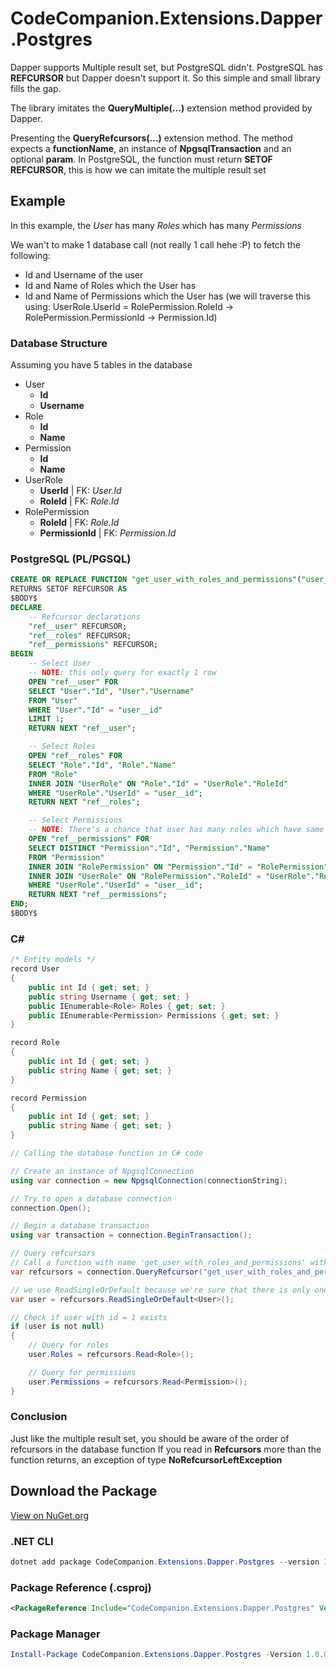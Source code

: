 # CodeCompanion.Extensions.Dapper.Postgres

Dapper supports Multiple result set, but PostgreSQL didn't. PostgreSQL has **REFCURSOR** but Dapper doesn't support it. So this simple and small library fills the gap.

The library imitates the **QueryMultiple(...)** extension method provided by Dapper.

Presenting the **QueryRefcursors(...)** extension method. The method expects a **functionName**, an instance of **NpgsqlTransaction** and an optional **param**. In PostgreSQL, the function must return **SETOF REFCURSOR**, this is how we can imitate the multiple result set

## Example
In this example, the *User* has many *Roles* which has many *Permissions*

We wan't to make 1 database call (not really 1 call hehe :P) to fetch the following:
* Id and Username of the user
* Id and Name of Roles which the User has
* Id and Name of Permissions which the User has (we will traverse this using: UserRole.UserId = RolePermission.RoleId -> RolePermission.PermissionId -> Permission.Id)

### Database Structure
Assuming you have 5 tables in the database
* User
    * **Id**
    * **Username**
* Role
    * **Id**
    * **Name**
* Permission
    * **Id**
    * **Name**
* UserRole
    * **UserId** | FK: *User.Id*
    * **RoleId** | FK: *Role.Id*
* RolePermission
    * **RoleId** | FK: *Role.Id*
    * **PermissionId** | FK: *Permission.Id*

### PostgreSQL (PL/PGSQL)
``` sql
CREATE OR REPLACE FUNCTION "get_user_with_roles_and_permissions"("user__id" INTEGER)
RETURNS SETOF REFCURSOR AS
$BODY$
DECLARE
    -- Refcursor declarations
    "ref__user" REFCURSOR;
    "ref__roles" REFCURSOR;
    "ref__permissions" REFCURSOR;
BEGIN
    -- Select User
    -- NOTE: this only query for exactly 1 row
    OPEN "ref__user" FOR
    SELECT "User"."Id", "User"."Username"
    FROM "User"
    WHERE "User"."Id" = "user__id"
    LIMIT 1;
    RETURN NEXT "ref__user";

    -- Select Roles
    OPEN "ref__roles" FOR
    SELECT "Role"."Id", "Role"."Name"
    FROM "Role"
    INNER JOIN "UserRole" ON "Role"."Id" = "UserRole"."RoleId"
    WHERE "UserRole"."UserId" = "user__id";
    RETURN NEXT "ref__roles";

    -- Select Permissions
    -- NOTE: There's a chance that user has many roles which have same permission, we use DISTINCT to eliminate duplicates
    OPEN "ref__permissions" FOR
    SELECT DISTINCT "Permission"."Id", "Permission"."Name"
    FROM "Permission"
    INNER JOIN "RolePermission" ON "Permission"."Id" = "RolePermission"."PermissionId"
    INNER JOIN "UserRole" ON "RolePermission"."RoleId" = "UserRole"."RoleId"
    WHERE "UserRole"."UserId" = "user__id";
    RETURN NEXT "ref__permissions";
END;
$BODY$
```

### C#
``` csharp
/* Entity models */
record User
{
    public int Id { get; set; }
    public string Username { get; set; }
    public IEnumerable<Role> Roles { get; set; }
    public IEnumerable<Permission> Permissions { get; set; }
}

record Role
{
    public int Id { get; set; }
    public string Name { get; set; }
}

record Permission
{
    public int Id { get; set; }
    public string Name { get; set; }
}

// Calling the database function in C# code

// Create an instance of NpgsqlConnection
using var connection = new NpgsqlConnection(connectionString);

// Try to open a database connection
connection.Open();

// Begin a database transaction
using var transaction = connection.BeginTransaction();

// Query refcursors
// Call a function with name 'get_user_with_roles_and_permissions' with parameter 'user_id' = 1
var refcursors = connection.QueryRefcursor("get_user_with_roles_and_permissions", transaction, new { user__id = 1 });

// we use ReadSingleOrDefault because we're sure that there is only one user that has an id of 1 (or none if the user with id = 1 doesn't exists)
var user = refcursors.ReadSingleOrDefault<User>();

// Check if user with id = 1 exists
if (user is not null)
{
    // Query for roles
    user.Roles = refcursors.Read<Role>();

    // Query for permissions
    user.Permissions = refcursors.Read<Permission>(); 
}
```

### Conclusion
Just like the multiple result set, you should be aware of the order of refcursors in the database function
If you read in **Refcursors** more than the function returns, an exception of type **NoRefcursorLeftException**

## Download the Package
[View on NuGet.org](https://www.nuget.org/packages/CodeCompanion.Extensions.Dapper.Postgres/)
### .NET CLI
``` powershell
dotnet add package CodeCompanion.Extensions.Dapper.Postgres --version 1.0.0-pre
```
### Package Reference (.csproj)
``` xml
<PackageReference Include="CodeCompanion.Extensions.Dapper.Postgres" Version="1.0.0-pre" />
```
### Package Manager
``` powershell
Install-Package CodeCompanion.Extensions.Dapper.Postgres -Version 1.0.0-pre
```
